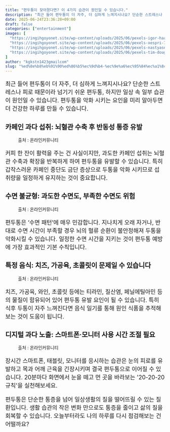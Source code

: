 ```yaml
---
title: "편두통이 잦아졌다면? 이 4가지 습관이 원인일 수 있습니다."
description: "최근 들어 편두통이 더 자주, 더 심하게 느껴지시나요? 단순한 스트레스나 피로 때문이라 넘기기 쉬운 편두통, 하지만 일상 속 일부 습관이 원인일 수 있습니다. 편두통을 악화 시키는 요인을 미리 알아두면 더 건강한 하루를 만들 수 있습니다."
date: 2025-06-24T23:36:28+09:00
draft: false
categories: ["entertainment"]
images: [
  "https://ingihgoyonet.site/wp-content/uploads/2025/06/pexels-igor-haritanovich-814387-1695052-2-1-1024x683.jpg"
  "https://ingihgoyonet.site/wp-content/uploads/2025/06/pexels-xespri-724994-1024x736.jpg"
  "https://ingihgoyonet.site/wp-content/uploads/2025/06/pexels-nastyasensei-66707-821365-1024x683.jpg"
  "https://ingihgoyonet.site/wp-content/uploads/2025/06/pexels-tim-douglas-6205517-683x1024.jpg"
]
author: "kgkstn1423gmailcom"
slug: "%ed%8e%b8%eb%91%90%ed%86%b5%ec%9d%b4-%ec%9e%a6%ec%95%84%ec%a1%8c%eb%8b%a4%eb%a9%b4-%ec%9d%b4-4%ea%b0%80%ec%a7%80-%ec%8a%b5%ea%b4%80%ec%9d%b4-%ec%9b%90%ec%9d%b8%ec%9d%bc-%ec%88%98-%ec%9e%88%ec%8a%b5"
---
```


<p style="font-size:18px">최근 들어 편두통이 더 자주, 더 심하게 느껴지시나요? 단순한 스트레스나 피로 때문이라 넘기기 쉬운 편두통, 하지만 일상 속 일부 습관이 원인일 수 있습니다. 편두통을 악화 시키는 요인을 미리 알아두면 더 건강한 하루를 만들 수 있습니다.</p> <h2 >카페인 과다 섭취: 뇌혈관 수축 후 반동성 통증 유발</h2> <figure ><img src="https://ingihgoyonet.site/wp-content/uploads/2025/06/pexels-igor-haritanovich-814387-1695052-2-1-1024x683.jpg" alt="" style="aspect-ratio:16/9;object-fit:cover"/><figcaption >출처 : 온라인커뮤니티</figcaption></figure> <p style="font-size:18px">커피 한 잔이 활력을 주는 건 사실이지만, 과도한 카페인 섭취는 뇌혈관 수축과 확장을 반복하게 하여 편두통을 유발할 수 있습니다. 특히 갑작스러운 카페인 중단도 금단 증상으로 두통을 악화 시키므로 섭취량을 일정하게 유지하는 것이 중요합니다.</p> <h2 >수면 불균형: 과도한 수면도, 부족한 수면도 위험</h2> <figure ><img src="https://ingihgoyonet.site/wp-content/uploads/2025/06/pexels-xespri-724994-1024x736.jpg" alt="" style="aspect-ratio:16/9;object-fit:cover"/><figcaption ><img alt="">출처 : 온라인커뮤니티</figcaption></figure> <p style="font-size:18px">편두통은 ‘수면 패턴’에 매우 민감합니다. 지나치게 오래 자거나, 반대로 수면 시간이 부족할 경우 뇌의 혈류 순환이 불안정해져 두통을 악화시킬 수 있습니다. 일정한 수면 시간을 지키는 것이 편두통 예방에 가장 효과적인 기본 수칙입니다.</p> <h2 >특정 음식: 치즈, 가공육, 초콜릿이 문제일 수 있습니다</h2> <figure ><img src="https://ingihgoyonet.site/wp-content/uploads/2025/06/pexels-nastyasensei-66707-821365-1024x683.jpg" alt="" style="aspect-ratio:16/9;object-fit:cover"/><figcaption >출처 : 온라인커뮤니티</figcaption></figure> <p style="font-size:18px">치즈, 가공육, 와인, 초콜릿 등에는 티라민, 질산염, 페닐에틸아민 등의 물질이 함유되어 있어 편두통 유발 요인이 될 수 있습니다. 특히 식후 두통이 자주 느껴진다면 음식 일기를 통해 원인 식품을 추적해보는 것이 도움이 됩니다.</p> <h2 >디지털 과다 노출: 스마트폰·모니터 사용 시간 조절 필요</h2> <figure ><img src="https://ingihgoyonet.site/wp-content/uploads/2025/06/pexels-tim-douglas-6205517-683x1024.jpg" alt="" style="aspect-ratio:16/9;object-fit:cover"/><figcaption >출처 : 온라인커뮤니티</figcaption></figure> <p style="font-size:18px">장시간 스마트폰, 태블릿, 모니터를 응시하는 습관은 눈의 피로를 유발하고 목과 어깨 근육을 긴장시키며 결국 편두통으로 이어질 수 있습니다. 20분마다 화면에서 눈을 떼고 먼 곳을 바라보는 '20-20-20 규칙'을 실천해보세요.</p> <p style="font-size:18px">편두통은 단순한 통증을 넘어 일상생활의 질을 떨어뜨릴 수 있는 질환입니다. 생활 습관의 작은 변화 만으로도 통증을 줄이고 삶의 질을 회복할 수 있습니다. 오늘부터라도 나의 하루를 다시 점검해보는 건 어떨까요?</p>